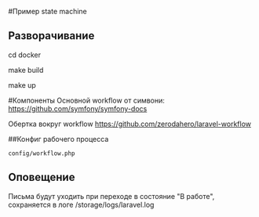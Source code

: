 #Пример state machine

## Разворачивание 
cd docker

make build

make up

#Компоненты
Основной workflow от симвони: https://github.com/symfony/symfony-docs

Обертка вокруг workflow https://github.com/zerodahero/laravel-workflow

##Конфиг рабочего процесса

```config/workflow.php```

## Оповещение
Письма будут уходить при переходе в состояние "В работе", сохраняется в логе /storage/logs/laravel.log


